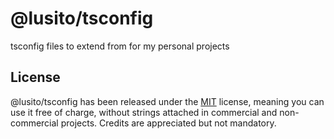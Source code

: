# @lusito/tsconfig

tsconfig files to extend from for my personal projects

## License

@lusito/tsconfig has been released under the [MIT](./LICENSE) license, meaning you
can use it free of charge, without strings attached in commercial and non-commercial projects. Credits are appreciated but not mandatory.
